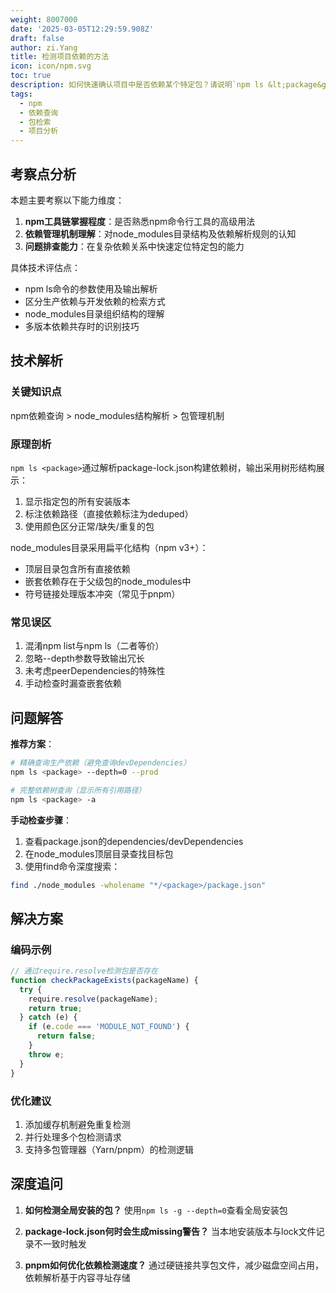 ```yaml
---
weight: 8007000
date: '2025-03-05T12:29:59.908Z'
draft: false
author: zi.Yang
title: 检测项目依赖的方法
icon: icon/npm.svg
toc: true
description: 如何快速确认项目中是否依赖某个特定包？请说明`npm ls &lt;package&gt;`命令的用法及`node_modules`目录的手动检查方式。
tags:
  - npm
  - 依赖查询
  - 包检索
  - 项目分析
---
```


## 考察点分析

本题主要考察以下能力维度：

1. **npm工具链掌握程度**：是否熟悉npm命令行工具的高级用法
2. **依赖管理机制理解**：对node_modules目录结构及依赖解析规则的认知
3. **问题排查能力**：在复杂依赖关系中快速定位特定包的能力

具体技术评估点：

- npm ls命令的参数使用及输出解析
- 区分生产依赖与开发依赖的检索方式
- node_modules目录组织结构的理解
- 多版本依赖共存时的识别技巧

## 技术解析

### 关键知识点

npm依赖查询 > node_modules结构解析 > 包管理机制

### 原理剖析

`npm ls <package>`通过解析package-lock.json构建依赖树，输出采用树形结构展示：

1. 显示指定包的所有安装版本
2. 标注依赖路径（直接依赖标注为deduped）
3. 使用颜色区分正常/缺失/重复的包

node_modules目录采用扁平化结构（npm v3+）：

- 顶层目录包含所有直接依赖
- 嵌套依赖存在于父级包的node_modules中
- 符号链接处理版本冲突（常见于pnpm）

### 常见误区

1. 混淆npm list与npm ls（二者等价）
2. 忽略--depth参数导致输出冗长
3. 未考虑peerDependencies的特殊性
4. 手动检查时漏查嵌套依赖

## 问题解答

**推荐方案**：

```bash
# 精确查询生产依赖（避免查询devDependencies）
npm ls <package> --depth=0 --prod

# 完整依赖树查询（显示所有引用路径）
npm ls <package> -a
```

**手动检查步骤**：

1. 查看package.json的dependencies/devDependencies
2. 在node_modules顶层目录查找目标包
3. 使用find命令深度搜索：

```bash
find ./node_modules -wholename "*/<package>/package.json"
```

## 解决方案

### 编码示例

```javascript
// 通过require.resolve检测包是否存在
function checkPackageExists(packageName) {
  try {
    require.resolve(packageName);
    return true;
  } catch (e) {
    if (e.code === 'MODULE_NOT_FOUND') {
      return false;
    }
    throw e;
  }
}
```

### 优化建议

1. 添加缓存机制避免重复检测
2. 并行处理多个包检测请求
3. 支持多包管理器（Yarn/pnpm）的检测逻辑

## 深度追问

1. **如何检测全局安装的包？**
   使用`npm ls -g --depth=0`查看全局安装包

2. **package-lock.json何时会生成missing警告？**
   当本地安装版本与lock文件记录不一致时触发

3. **pnpm如何优化依赖检测速度？**
   通过硬链接共享包文件，减少磁盘空间占用，依赖解析基于内容寻址存储
